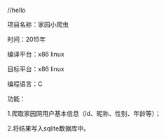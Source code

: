 //hello 

项目名称：家园小爬虫

时间：2015年

编译平台：x86 linux

目标平台：x86 linux

编程语言：C

功能：

1.爬取家园网用户基本信息（id、昵称、性别、年龄等）；

2.将结果写入sqlite数据库中。
